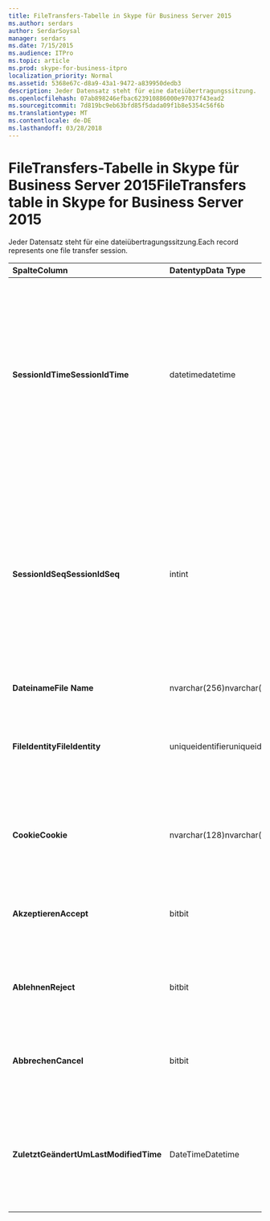 ```yaml
---
title: FileTransfers-Tabelle in Skype für Business Server 2015
ms.author: serdars
author: SerdarSoysal
manager: serdars
ms.date: 7/15/2015
ms.audience: ITPro
ms.topic: article
ms.prod: skype-for-business-itpro
localization_priority: Normal
ms.assetid: 5368e67c-d8a9-43a1-9472-a839950dedb3
description: Jeder Datensatz steht für eine dateiübertragungssitzung.
ms.openlocfilehash: 07ab898246efbac623910886000e97037f43ead2
ms.sourcegitcommit: 7d819bc9eb63bfd85f5dada09f1b8e5354c56f6b
ms.translationtype: MT
ms.contentlocale: de-DE
ms.lasthandoff: 03/28/2018
---
```

# <a name="filetransfers-table-in-skype-for-business-server-2015"></a><span data-ttu-id="a070c-103">FileTransfers-Tabelle in Skype für Business Server 2015</span><span class="sxs-lookup"><span data-stu-id="a070c-103">FileTransfers table in Skype for Business Server 2015</span></span>
 
<span data-ttu-id="a070c-104">Jeder Datensatz steht für eine dateiübertragungssitzung.</span><span class="sxs-lookup"><span data-stu-id="a070c-104">Each record represents one file transfer session.</span></span>
  
|<span data-ttu-id="a070c-105">**Spalte**</span><span class="sxs-lookup"><span data-stu-id="a070c-105">**Column**</span></span>|<span data-ttu-id="a070c-106">**Datentyp**</span><span class="sxs-lookup"><span data-stu-id="a070c-106">**Data Type**</span></span>|<span data-ttu-id="a070c-107">**Schlüssel/Index**</span><span class="sxs-lookup"><span data-stu-id="a070c-107">**Key/Index**</span></span>|<span data-ttu-id="a070c-108">**Details**</span><span class="sxs-lookup"><span data-stu-id="a070c-108">**Details**</span></span>|
|:-----|:-----|:-----|:-----|
|<span data-ttu-id="a070c-109">**SessionIdTime**</span><span class="sxs-lookup"><span data-stu-id="a070c-109">**SessionIdTime**</span></span> <br/> |<span data-ttu-id="a070c-110">datetime</span><span class="sxs-lookup"><span data-stu-id="a070c-110">datetime</span></span>  <br/> |<span data-ttu-id="a070c-111">Primär, Fremd</span><span class="sxs-lookup"><span data-stu-id="a070c-111">Primary, Foreign</span></span>  <br/> |<span data-ttu-id="a070c-112">Zeitpunkt der sitzungsanforderung.</span><span class="sxs-lookup"><span data-stu-id="a070c-112">Time of session request.</span></span> <span data-ttu-id="a070c-113">Zusammen mit **SessionIdSeq** verwendet zur eindeutigen Identifizierung eine Sitzung.</span><span class="sxs-lookup"><span data-stu-id="a070c-113">Used in conjunction with **SessionIdSeq** to uniquely identify a session.</span></span> <span data-ttu-id="a070c-114">Finden Sie unter der [Dialogs-Tabelle in Skype für Business Server 2015](dialogs.md) Weitere Informationen.</span><span class="sxs-lookup"><span data-stu-id="a070c-114">See the [Dialogs table in Skype for Business Server 2015](dialogs.md) for more information.</span></span> <br/> |
|<span data-ttu-id="a070c-115">**SessionIdSeq**</span><span class="sxs-lookup"><span data-stu-id="a070c-115">**SessionIdSeq**</span></span> <br/> |<span data-ttu-id="a070c-116">int</span><span class="sxs-lookup"><span data-stu-id="a070c-116">int</span></span>  <br/> |<span data-ttu-id="a070c-117">Primär, Fremd</span><span class="sxs-lookup"><span data-stu-id="a070c-117">Primary, Foreign</span></span>  <br/> |<span data-ttu-id="a070c-118">ID-Nummer, um die Sitzung zu identifizieren.</span><span class="sxs-lookup"><span data-stu-id="a070c-118">ID number to identify the session.</span></span> <span data-ttu-id="a070c-119">In Verbindung mit **SessionIdTime** verwendet, um eine Sitzung eindeutig zu identifizieren.</span><span class="sxs-lookup"><span data-stu-id="a070c-119">Used in conjunction with **SessionIdTime** to uniquely identify a session.</span></span> <span data-ttu-id="a070c-120">Finden Sie unter der [Dialogs-Tabelle in Skype für Business Server 2015](dialogs.md) Weitere Informationen.</span><span class="sxs-lookup"><span data-stu-id="a070c-120">See the [Dialogs table in Skype for Business Server 2015](dialogs.md) for more information.</span></span> <br/> |
|<span data-ttu-id="a070c-121">**Dateiname**</span><span class="sxs-lookup"><span data-stu-id="a070c-121">**File Name**</span></span> <br/> |<span data-ttu-id="a070c-122">nvarchar(256)</span><span class="sxs-lookup"><span data-stu-id="a070c-122">nvarchar(256)</span></span>  <br/> ||<span data-ttu-id="a070c-123">Der Name der Datei.</span><span class="sxs-lookup"><span data-stu-id="a070c-123">Name of the file.</span></span>  <br/> |
|<span data-ttu-id="a070c-124">**FileIdentity**</span><span class="sxs-lookup"><span data-stu-id="a070c-124">**FileIdentity**</span></span> <br/> |<span data-ttu-id="a070c-125">uniqueidentifier</span><span class="sxs-lookup"><span data-stu-id="a070c-125">uniqueidentifier</span></span>  <br/> ||<span data-ttu-id="a070c-126">Eindeutiger Bezeichner zum unterscheiden zwischen dateiübertragungen mit demselben Namen.</span><span class="sxs-lookup"><span data-stu-id="a070c-126">Unique identifier to distinguish between file transfers involving the same file name.</span></span>  <br/> |
|<span data-ttu-id="a070c-127">**Cookie**</span><span class="sxs-lookup"><span data-stu-id="a070c-127">**Cookie**</span></span> <br/> |<span data-ttu-id="a070c-128">nvarchar(128)</span><span class="sxs-lookup"><span data-stu-id="a070c-128">nvarchar(128)</span></span>  <br/> |<span data-ttu-id="a070c-129">Primary</span><span class="sxs-lookup"><span data-stu-id="a070c-129">Primary</span></span>  <br/> |<span data-ttu-id="a070c-130">Verwendet, um jede Nachricht zur nachverfolgung als wird hiermit zugeordnet zu identifizieren.</span><span class="sxs-lookup"><span data-stu-id="a070c-130">Used to identify every follow-up message as being associated with this one.</span></span>  <br/> |
|<span data-ttu-id="a070c-131">**Akzeptieren**</span><span class="sxs-lookup"><span data-stu-id="a070c-131">**Accept**</span></span> <br/> |<span data-ttu-id="a070c-132">bit</span><span class="sxs-lookup"><span data-stu-id="a070c-132">bit</span></span>  <br/> ||<span data-ttu-id="a070c-133">TRUE oder NULL kann sein.</span><span class="sxs-lookup"><span data-stu-id="a070c-133">Can be TRUE or NULL.</span></span> <span data-ttu-id="a070c-134">Wenn TRUE, dann ablehnen, und Abbrechen werden NULL sein.</span><span class="sxs-lookup"><span data-stu-id="a070c-134">If TRUE, then Reject and Cancel will be NULL.</span></span>  <br/> |
|<span data-ttu-id="a070c-135">**Ablehnen**</span><span class="sxs-lookup"><span data-stu-id="a070c-135">**Reject**</span></span> <br/> |<span data-ttu-id="a070c-136">bit</span><span class="sxs-lookup"><span data-stu-id="a070c-136">bit</span></span>  <br/> ||<span data-ttu-id="a070c-137">TRUE oder NULL kann sein.</span><span class="sxs-lookup"><span data-stu-id="a070c-137">Can be TRUE or NULL.</span></span> <span data-ttu-id="a070c-138">Bei TRUE wird annehmen und Abbrechen NULL sein.</span><span class="sxs-lookup"><span data-stu-id="a070c-138">If TRUE, then Accept and Cancel will be NULL.</span></span>  <br/> |
|<span data-ttu-id="a070c-139">**Abbrechen**</span><span class="sxs-lookup"><span data-stu-id="a070c-139">**Cancel**</span></span> <br/> |<span data-ttu-id="a070c-140">bit</span><span class="sxs-lookup"><span data-stu-id="a070c-140">bit</span></span>  <br/> ||<span data-ttu-id="a070c-141">TRUE oder NULL kann sein.</span><span class="sxs-lookup"><span data-stu-id="a070c-141">Can be TRUE or NULL.</span></span> <span data-ttu-id="a070c-142">Bei TRUE wird annehmen und Ablehnen NULL sein.</span><span class="sxs-lookup"><span data-stu-id="a070c-142">If TRUE, then Accept and Reject will be NULL.</span></span>  <br/> |
|<span data-ttu-id="a070c-143">**ZuletztGeändertUm**</span><span class="sxs-lookup"><span data-stu-id="a070c-143">**LastModifiedTime**</span></span> <br/> |<span data-ttu-id="a070c-144">DateTime</span><span class="sxs-lookup"><span data-stu-id="a070c-144">Datetime</span></span>  <br/> ||<span data-ttu-id="a070c-145">Für die interne Verwendung durch den Überwachungsdienst.</span><span class="sxs-lookup"><span data-stu-id="a070c-145">For internal use by the Monitoring service.</span></span>  <br/> <span data-ttu-id="a070c-146">Dieses Feld wurde in Skype für Business Server 2015 eingeführt.</span><span class="sxs-lookup"><span data-stu-id="a070c-146">This field was introduced in Skype for Business Server 2015.</span></span>  <br/> |
   

